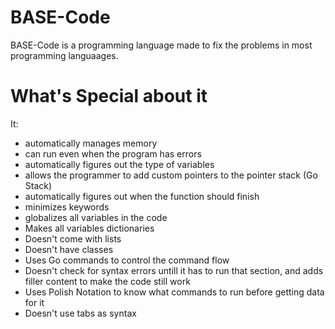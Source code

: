 # BASE-Code
BASE-Code is a programming language made to fix the problems in most programming languaages. 
# What's Special about it
It:
  - automatically manages memory
  - can run even when the program has errors
  - automatically figures out the type of variables
  - allows the programmer to add custom pointers to the pointer stack (Go Stack)
  - automatically figures out when the function should finish
  - minimizes keywords
  - globalizes all variables in the code
  - Makes all variables dictionaries
  - Doesn't come with lists
  - Doesn't have classes
  - Uses Go commands to control the command flow
  - Doesn't check for syntax errors untill it has to run that section, and adds filler content to make the code still work
  - Uses Polish Notation to know what commands to run before getting data for it
  - Doesn't use tabs as syntax

